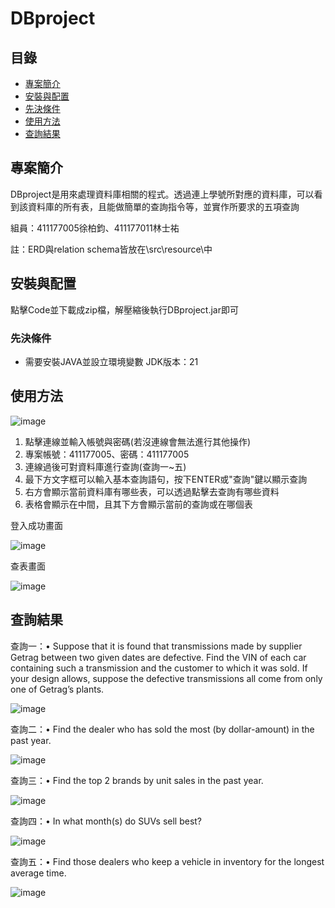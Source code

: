# DBproject

## 目錄
- [專案簡介](#專案簡介)
- [安裝與配置](#安裝與配置)
- [先決條件](#先決條件)
- [使用方法](#使用方法)
- [查詢結果](#查詢結果)

## 專案簡介
DBproject是用來處理資料庫相關的程式。透過連上學號所對應的資料庫，可以看到該資料庫的所有表，且能做簡單的查詢指令等，並實作所要求的五項查詢

組員：411177005徐柏鈞、411177011林士祐

註：ERD與relation schema皆放在\src\resource\中

## 安裝與配置
點擊Code並下載成zip檔，解壓縮後執行DBproject.jar即可

### 先決條件
- 需要安裝JAVA並設立環境變數 JDK版本：21

## 使用方法
![image](https://github.com/abc7559485/DBproject/assets/153478133/81a385d3-901d-4094-a249-7d595ef8a951)

1. 點擊連線並輸入帳號與密碼(若沒連線會無法進行其他操作)
2. 專案帳號：411177005、密碼：411177005
3. 連線過後可對資料庫進行查詢(查詢一~五)
4. 最下方文字框可以輸入基本查詢語句，按下ENTER或"查詢"鍵以顯示查詢
5. 右方會顯示當前資料庫有哪些表，可以透過點擊去查詢有哪些資料
6. 表格會顯示在中間，且其下方會顯示當前的查詢或在哪個表

登入成功畫面

![image](https://github.com/abc7559485/DBproject/assets/153478133/5d8225eb-3fec-4c06-8a80-16b9a5e794cb)

查表畫面

![image](https://github.com/abc7559485/DBproject/assets/153478133/4085e874-caac-44e7-bd8d-9f84f78ccd12)

## 查詢結果

查詢一：•	Suppose that it is found that transmissions made by supplier Getrag between two given dates are defective. Find the VIN of each car containing such a transmission and the customer to which it was sold. If your design allows, suppose the defective transmissions all come from only one of Getrag’s plants.

![image](https://github.com/abc7559485/DBproject/assets/153478133/a5faab2c-3e8c-428c-9d00-5c651248d9ee)

查詢二：•	Find the dealer who has sold the most (by dollar-amount) in the past year.

![image](https://github.com/abc7559485/DBproject/assets/153478133/c172578a-f422-4b1a-a070-b49f75edcec6)


查詢三：•	Find the top 2 brands by unit sales in the past year.

![image](https://github.com/abc7559485/DBproject/assets/153478133/e1cb41b8-0944-4d51-bd9e-d429fbefe437)


查詢四：•	In what month(s) do SUVs sell best?

![image](https://github.com/abc7559485/DBproject/assets/153478133/72e9897e-1a7a-428a-9b4e-e536f3b5f03d)


查詢五：•	Find those dealers who keep a vehicle in inventory for the longest average time.

![image](https://github.com/abc7559485/DBproject/assets/153478133/a8206f82-109e-4729-99a1-a155de520b9e)
